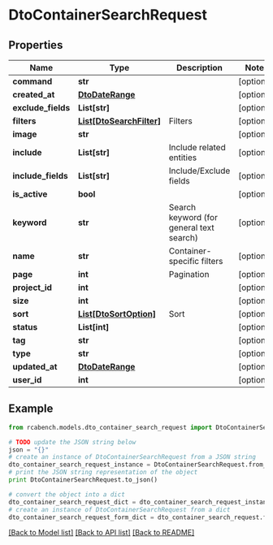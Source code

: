 # DtoContainerSearchRequest


## Properties

Name | Type | Description | Notes
------------ | ------------- | ------------- | -------------
**command** | **str** |  | [optional] 
**created_at** | [**DtoDateRange**](DtoDateRange.md) |  | [optional] 
**exclude_fields** | **List[str]** |  | [optional] 
**filters** | [**List[DtoSearchFilter]**](DtoSearchFilter.md) | Filters | [optional] 
**image** | **str** |  | [optional] 
**include** | **List[str]** | Include related entities | [optional] 
**include_fields** | **List[str]** | Include/Exclude fields | [optional] 
**is_active** | **bool** |  | [optional] 
**keyword** | **str** | Search keyword (for general text search) | [optional] 
**name** | **str** | Container-specific filters | [optional] 
**page** | **int** | Pagination | [optional] 
**project_id** | **int** |  | [optional] 
**size** | **int** |  | [optional] 
**sort** | [**List[DtoSortOption]**](DtoSortOption.md) | Sort | [optional] 
**status** | **List[int]** |  | [optional] 
**tag** | **str** |  | [optional] 
**type** | **str** |  | [optional] 
**updated_at** | [**DtoDateRange**](DtoDateRange.md) |  | [optional] 
**user_id** | **int** |  | [optional] 

## Example

```python
from rcabench.models.dto_container_search_request import DtoContainerSearchRequest

# TODO update the JSON string below
json = "{}"
# create an instance of DtoContainerSearchRequest from a JSON string
dto_container_search_request_instance = DtoContainerSearchRequest.from_json(json)
# print the JSON string representation of the object
print DtoContainerSearchRequest.to_json()

# convert the object into a dict
dto_container_search_request_dict = dto_container_search_request_instance.to_dict()
# create an instance of DtoContainerSearchRequest from a dict
dto_container_search_request_form_dict = dto_container_search_request.from_dict(dto_container_search_request_dict)
```
[[Back to Model list]](../README.md#documentation-for-models) [[Back to API list]](../README.md#documentation-for-api-endpoints) [[Back to README]](../README.md)


